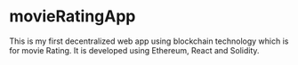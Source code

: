 # movieRatingApp

This is my first decentralized web app using blockchain technology which is for movie Rating. It is developed using Ethereum, React and Solidity.
